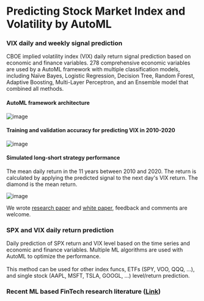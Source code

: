 # Predicting Stock Market Index and Volatility by AutoML

### VIX daily and weekly signal prediction

CBOE implied volatility index (VIX) daily return signal prediction based on economic and finance variables. 278 comprehensive economic variables are used by a AutoML framework with multiple classification models, including Naïve Bayes, Logistic Regression, Decision Tree, Random Forest, Adaptive Boosting, Multi-Layer Perceptron, and an Ensemble model that combined all methods. 

#### AutoML framework architecture  
![image](https://github.com/yfgit2012/Predicting-Stock-Market-Index-and-Volatility-by-AutoML/assets/5380211/da704782-4f8b-4f8d-a5ff-63f1cdd0e70d)

#### Training and validation accuracy for predicting VIX in 2010-2020

![image](https://github.com/yfgit2012/Predicting-Stock-Market-Index-and-Volatility-by-AutoML/assets/5380211/6c999fa4-aadb-4b0f-bcfe-27a476414c9a)

#### Simulated long-short strategy performance    
The mean daily return in the 11 years between 2010 and 2020. The return is calculated by applying the predicted signal to the next day's VIX return. The diamond is the mean return.    

![image](https://github.com/yfgit2012/Predicting-Stock-Market-Index-and-Volatility-by-AutoML/assets/5380211/68d8a849-2485-431a-a909-52406da3e54e)

We wrote [research paper](https://ssrn.com/abstract=3866415) and [white paper](https://github.com/yfgit2012/ML-fintech-repo/blob/main/VIX%20signal%20prediction%20with%20AutoML/VIX%20Daily%20Directional%20Prediction%20-%20White%20Paper%20V2.3.pdf), feedback and comments are welcome. <br>
 
### SPX and VIX daily return prediction 

Daily prediction of SPX return and VIX level based on the time series and economic and finance variables. Multiple ML algorithms are used with AutoML to optimize the performance. <br><br>
This method can be used for other index funcs, ETFs (SPY, VOO, QQQ, ...), and single stock (AAPL, MSFT, TSLA, GOOGL, ...) level/return prediction. 

### Recent ML based FinTech research literature ([Link](https://github.com/yfgit2012/ML-fintech-repo/tree/main/Literature))
